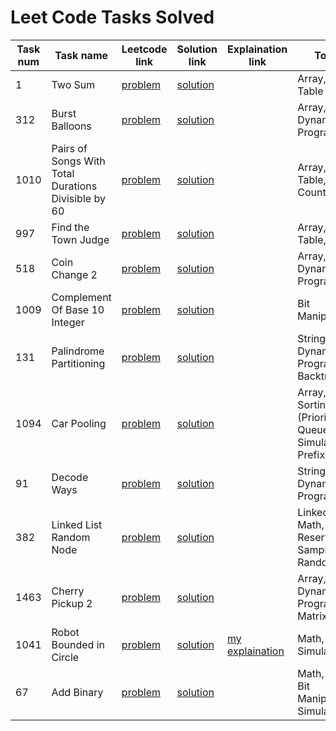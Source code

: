 # Leet Code Tasks Solved

|   Task num   |   Task name                                           |   Leetcode link                                                                                 |   Solution link                                                                                                  |   Explaination link                                                                                                                                  |   Topics                                                        |   Difficulty    |
|------------  |-----------------------------------------------------  |-----------------------------------------------------------------------------------------------  |----------------------------------------------------------------------------------------------------------------  |----------------------------------------------------------------------------------------------------------------------------------------------------  |---------------------------------------------------------------  |---------------  |
| 1            | Two Sum                                               | [problem](https://leetcode.com/problems/two-sum/)                                               | [solution](https://github.com/yk4r2/LeetCodeTasks/tree/master/1.TwoSum)                                          |                                                                                                                                                      | Array, Hash Table                                               | Easy            |
| 312          | Burst Balloons                                        | [problem](https://leetcode.com/problems/burst-balloons/)                                        | [solution](https://github.com/yk4r2/LeetCodeTasks/tree/master/312.BurstBalloons)                                 |                                                                                                                                                      | Array, Dynamic Programming                                      | Hard            |
| 1010         | Pairs of Songs With Total Durations Divisible by 60   | [problem](https://leetcode.com/problems/pairs-of-songs-with-total-durations-divisible-by-60/)   | [solution](https://github.com/yk4r2/LeetCodeTasks/tree/master/1010.PairsOfSongsWithTotalDurationDivisibleBy60)   |                                                                                                                                                      | Array, Hash Table, Counting                                     | Medium          |
| 997          | Find the Town Judge                                   | [problem](https://leetcode.com/problems/find-the-town-judge/)                                   | [solution](https://github.com/yk4r2/LeetCodeTasks/tree/master/997.FindTheTowerJudge)                             |                                                                                                                                                      | Array, Hash Table, Graph                                        | Easy            |
| 518          | Coin Change 2                                         | [problem](https://leetcode.com/problems/coin-change-2/)                                         | [solution](https://github.com/yk4r2/LeetCodeTasks/tree/master/518.CoinChange2)                                   |                                                                                                                                                      | Array, Dynamic Programming                                      | Medium          |
| 1009         | Complement Of Base 10 Integer                         | [problem](https://leetcode.com/problems/complement-of-base-10-integer/)                         | [solution](https://github.com/yk4r2/LeetCodeTasks/tree/master/1009.ComplementOfBase10Integer)                    |                                                                                                                                                      | Bit Manipulation                                                | Easy            |
| 131          | Palindrome Partitioning                               | [problem](https://leetcode.com/problems/palindrome-partitioning/)                               | [solution](https://github.com/yk4r2/LeetCodeTasks/tree/master/131.PalindromePartitioning)                        |                                                                                                                                                      | String, Dynamic Programming, Backtracking                       | Medium          |
| 1094         | Car Pooling                                           | [problem](https://leetcode.com/problems/car-pooling/)                                           | [solution](https://github.com/yk4r2/LeetCodeTasks/tree/master/1094.CarPooling)                                   |                                                                                                                                                      | Array, Sorting, Heap (Priority Queue), Simulation, Prefix Sum   | Medium          |
| 91           | Decode Ways                                           | [problem](https://leetcode.com/problems/decode-ways/)                                           | [solution](https://github.com/yk4r2/LeetCodeTasks/tree/master/91.DecodeWays)                                     |                                                                                                                                                      | String, Dynamic Programming                                     | Medium          |
| 382          | Linked List Random Node                               | [problem](https://leetcode.com/problems/linked-list-random-node/)                               | [solution](https://github.com/yk4r2/LeetCodeTasks/tree/master/382.LinkedListRandomNode)                          |                                                                                                                                                      | Linked List, Math, Reservoir Sampling, Randomized               | Medium          |
| 1463         | Cherry Pickup 2                                       | [problem](https://leetcode.com/problems/cherry-pickup-ii/)                                      | [solution](https://github.com/yk4r2/LeetCodeTasks/tree/master/1463.CherryPickup2)                                |                                                                                                                                                      | Array, Dynamic Programming, Matrix                              | Hard            |
| 1041         | Robot Bounded in Circle                               | [problem](https://leetcode.com/problems/robot-bounded-in-circle/)                               | [solution](https://github.com/yk4r2/LeetCodeTasks/tree/master/1041.RobotBoundedInCircle)                         | [my explaination](https://leetcode.com/problems/robot-bounded-in-circle/discuss/1679049/C%2B%2B-O(n)-solution-100-time-thinking-process-explained)   | Math, String, Simulation                                        | Medium          |
| 67           | Add Binary                                            | [problem](https://leetcode.com/problems/add-binary/)                                            | [solution](https://github.com/yk4r2/LeetCodeTasks/tree/master/67.AddBinary)                                      |                                                                                                                                                      | Math, String, Bit Manipulation, Simulation                      | Easy            |
